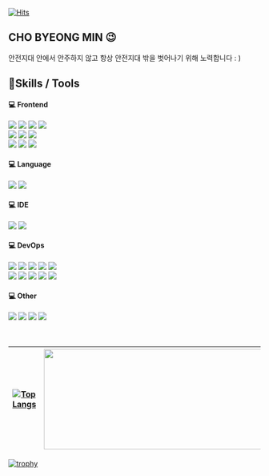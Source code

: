 [![Hits](https://hits.seeyoufarm.com/api/count/incr/badge.svg?url=https%3A%2F%2Fgithub.com%2Fmerrybmc&count_bg=%23918FE0&title_bg=%23545454&icon=github.svg&icon_color=%23E7E7E7&title=Views&edge_flat=false)](https://hits.seeyoufarm.com)</div>
<div><h2> CHO BYEONG MIN 😉</h2> </div>

안전지대 안에서 안주하지 않고 항상 안전지대 밖을 벗어나기 위해 노력합니다 : ) 

<h2> 💪Skills / Tools
 

<h4>💻 Frontend</h4>
<div>
<img src="https://img.shields.io/badge/HTML5-E34F26?style=flat-square&logo=HTML5&logoColor=white"/>
<img src="https://img.shields.io/badge/CSS3-1572B6?style=flat-square&logo=CSS3&logoColor=white"/>
<img src="https://img.shields.io/badge/React-61DAFB?style=flat-square&logo=React&logoColor=white"/>
<img src="https://img.shields.io/badge/styled-component-DB7093?style=flat-square&logo=styled-components&logoColor=white"/>
<br/>
<img src="https://img.shields.io/badge/Redux-764ABC?style=flat-square&logo=Redux&logoColor=white"/>
 <img src="https://img.shields.io/badge/Redux--toolkit-700789?style=flat-square&logo=Redux&logoColor=white"/>
<img src="https://img.shields.io/badge/Recoil-990099?style=flat-square&logoColor=black"/>
 <br/>
<img src="https://img.shields.io/badge/React Router-CA4245?style=flat-square&logo=React Router&logoColor=white">
<img src="https://img.shields.io/badge/Axios-5A29E4?style=flat-square&logo=Axios&logoColor=white"/>
<img src="https://img.shields.io/badge/React Query-FF4154?style=flat-square&logo=React Query&logoColor=white"/>
</div>
 

<h4>💻 Language</h4>
<div>
<!-- <img src="https://img.shields.io/badge/C-A8B9CC?style=flat&logo=C&logoColor=white"/> -->
<img src="https://img.shields.io/badge/JavaScript-F7DF1E?style=flat-square&logo=JavaScript&logoColor=white"/>
<img src="https://img.shields.io/badge/TypeScript-3178C6?style=flat-square&logo=TypeScript&logoColor=black">
<!-- <br/> -->
<!-- <img src="https://img.shields.io/badge/C++-00599C?style=flat-square&logo=C++&logoColor=white"/> -->
<!-- <img src="https://img.shields.io/badge/C Sharp-239120?style=flat-square&logo=C Sharp&logoColor=white"/> -->
<!-- <img src="https://img.shields.io/badge/Java-3776AB?style=flat-square&logo=&logoColor=white"/> -->
</div>


<h4>💻 IDE</h4>
<div>
<img src="https://img.shields.io/badge/Visual Studio-5C2D91?style=flat-square&logo=Visual Studio&logoColor=white"/>
<img src="https://img.shields.io/badge/Visual Studio Code-007ACC?style=flat-square&logo=Visual Studio Code&logoColor=white"/>
<!-- <br/> -->
<!-- <img src="https://img.shields.io/badge/Unity-111111?style=flat-square&logo=Unity&logoColor=white"/> -->
<!-- <img src="https://img.shields.io/badge/Android Studio-3DDC84?style=flat-square&logo=Android Studio&logoColor=white"/> -->
</div>


<h4>💻 DevOps</h4>
<div>
<img src="https://img.shields.io/badge/Amazon S3-569A31?style=flat-square&logo=Amazon S3&logoColor=white">
<img src="https://img.shields.io/badge/Amazon Route 53-F68536?style=flat-square">
<img src="https://img.shields.io/badge/Amazon CloudFront-E05243?style=flat-square">
<img src="https://img.shields.io/badge/Vercel-000000?style=flat-square&logo=Vercel&logoColor=white">
<img src="https://img.shields.io/badge/Netlify-00C7B7?style=flat-square&logo=Netlify&logoColor=white"><br/>
<img src="https://img.shields.io/badge/Git-F05032?style=flat-square&logo=Git&logoColor=white"/>
<img src="https://img.shields.io/badge/GitHub-181717?style=flat-square&logo=GitHub&logoColor=white"/>
<img src="https://img.shields.io/badge/GitHub Actions-2088FF?style=flat-square&logo=GitHub Actions&logoColor=white">
<img src="https://img.shields.io/badge/GitHub Pages-222222?style=flat-square&logo=GitHub Pages&logoColor=white">
<img src="https://img.shields.io/badge/Sourcetree-0052CC?style=flat-square&logo=Sourcetree&logoColor=white"/>


</div>


<h4>💻 Other</h4>
<div>
<img src="https://img.shields.io/badge/Photoshop-31A8FF?style=flat-square&logo=Adobe Photoshop&logoColor=white"/>
<img src="https://img.shields.io/badge/Illustrator-FF9A00?style=flat-square&logo=Adobe Illustrator&logoColor=white"/>
<img src="https://img.shields.io/badge/Premiere Pro-9999FF?style=flat-square&logo=Adobe Premiere Pro&logoColor=white"/>
<img src="https://img.shields.io/badge/Figma-F24E1E?style=flat-square&logo=Figma&logoColor=white">
</div>
<br><br>
 
[![Top Langs](https://github-readme-stats.vercel.app/api/top-langs/?username=merrybmc&hide=html,css&langs_count=10&layout=compact&theme=white)](https://github.com/merrybmc/merrybmc) | <img src="https://github-readme-stats.vercel.app/api?username=merrybmc&theme=white&show_icons=true" width="450" height="200" />
 :-------------------------:|:-------------------------: 

[![trophy](https://github-profile-trophy.vercel.app/?username=merrybmc&row=1&column=7)](https://github.com/ryo-ma/github-profile-trophy)

<!-- <a href="https://opgc.me/#/users/merrybmc" target="_blank"><img src="https://api.opgc.me/githubs/users/merrybmc/tag/?theme=basic" /></a> -->


 
<!-- [![Solved.ac Profile](http://mazassumnida.wtf/api/v2/generate_badge?boj=merrybmc)](https://solved.ac/merrybmc) --!>
 <!-- [![Top Langs](https://github-readme-stats.vercel.app/api/top-langs/?username=merrybmc&langs_count=8)](https://github.com/merrybmc/github-readme-stats) -->

 

